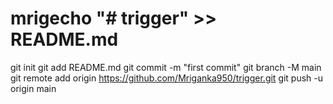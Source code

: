 # mrigecho "# trigger" >> README.md
git init
git add README.md
git commit -m "first commit"
git branch -M main
git remote add origin https://github.com/Mriganka950/trigger.git
git push -u origin main
